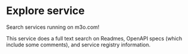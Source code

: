 # Explore service

Search services running on m3o.com!

This service does a full text search on Readmes, OpenAPI specs (which include some comments), and service registry information.